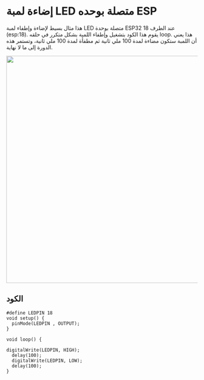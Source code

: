 # إضاءة لمبة LED متصلة بوحده ESP 
هذا مثال بسيط لإضاءة وإطفاء لمبة LED متصلة بوحدة ESP32 عند الطرف 18 (esp:18). يقوم هذا الكود بتشغيل وإطفاء اللمبة بشكل متكرر في حلقه loop. هذا يعني أن اللمبة ستكون مضاءة لمدة 100 ملي ثانية ثم مطفأة لمدة 100 ملي ثانية، وتستمر هذه الدورة إلى ما لا نهاية.

<img src= "https://github.com/user-attachments/assets/31094bef-b1d9-44dc-8bbe-1453726ad1e8" width="900" height="600">

## الكود

```
#define LEDPIN 18
void setup() {
  pinMode(LEDPIN , OUTPUT);
}

void loop() {

digitalWrite(LEDPIN, HIGH);
  delay(100); 
  digitalWrite(LEDPIN, LOW);
  delay(100);
}
``` 
